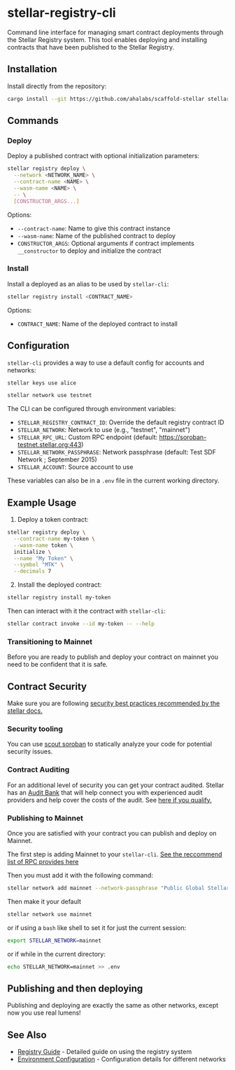 # stellar-registry-cli

Command line interface for managing smart contract deployments through the Stellar Registry system. This tool enables deploying and installing contracts that have been published to the Stellar Registry.

## Installation

Install directly from the repository:

```bash
cargo install --git https://github.com/ahalabs/scaffold-stellar stellar-registry-cli
```

## Commands

### Deploy

Deploy a published contract with optional initialization parameters:

```bash
stellar registry deploy \
  --network <NETWORK_NAME> \
  --contract-name <NAME> \
  --wasm-name <NAME> \
  -- \
  [CONSTRUCTOR_ARGS...]
```

Options:
- `--contract-name`: Name to give this contract instance
- `--wasm-name`: Name of the published contract to deploy
- `CONSTRUCTOR_ARGS`: Optional arguments if contract implements `__constructor` to deploy and initialize the contract

### Install

Install a deployed as an alias to be used by `stellar-cli`:

```bash
stellar registry install <CONTRACT_NAME>
```

Options:
- `CONTRACT_NAME`: Name of the deployed contract to install

## Configuration

`stellar-cli` provides a way to use a default config for accounts and networks:
```bash
stellar keys use alice
```

```bash
stellar network use testnet
```

The CLI can be configured through environment variables:

- `STELLAR_REGISTRY_CONTRACT_ID`: Override the default registry contract ID
- `STELLAR_NETWORK`: Network to use (e.g., "testnet", "mainnet")
- `STELLAR_RPC_URL`: Custom RPC endpoint (default: https://soroban-testnet.stellar.org:443)
- `STELLAR_NETWORK_PASSPHRASE`: Network passphrase (default: Test SDF Network ; September 2015)
- `STELLAR_ACCOUNT`: Source account to use

These variables can also be in a `.env` file in the current working directory.

## Example Usage

1. Deploy a token contract:
```bash
stellar registry deploy \
  --contract-name my-token \
  --wasm-name token \
  initialize \
  --name "My Token" \
  --symbol "MTK" \
  --decimals 7
```

2. Install the deployed contract:
```bash
stellar registry install my-token
```

Then can interact with it the contract with `stellar-cli`:
```bash
stellar contract invoke --id my-token -- --help
```

### Transitioning to Mainnet

Before you are ready to publish and deploy your contract on mainnet you need to be confident that it is safe.

## Contract Security

Make sure you are following [security best practices recommended by the stellar docs.](https://developers.stellar.org/docs/build/security-docs)

### Security tooling

You can use [scout soroban](https://github.com/CoinFabrik/scout-soroban) to statically analyze your code for potential security issues.

### Contract Auditing

For an additional level of security you can get your contract audited. Stellar has an [Audit Bank](https://stellar.org/blog/developers/soroban-security-audit-bank-raising-the-standard-for-smart-contract-security) that will help connect you with experienced audit providers and help cover the costs of the audit. See [here if you qualify.](https://stellarcommunityfund.gitbook.io/scf-handbook/supporting-programs/audit-bank/official-rules)


### Publishing to Mainnet

Once you are satisfied with your contract you can publish and deploy on Mainnet.

The first step is adding Mainnet to your `stellar-cli`. [See the reccommend list of RPC provides here]( https://developers.stellar.org/docs/data/rpc/rpc-providers)

Then you must add it with the following command:
```bash
stellar network add mainnet --network-passphrase "Public Global Stellar Network ; September 2015" --rpc-url <FROM_LIST>
```
Then make it your default
```bash
stellar network use mainnet
```
or if using a `bash` like shell to set it for just the current session:
```bash
export STELLAR_NETWORK=mainnet
```
or if while in the current directory:
```bash
echo STELLAR_NETWORK=mainnet >> .env
```

## Publishing and then deploying

Publishing and deploying are exactly the same as other networks, except now you use real lumens!

## See Also

- [Registry Guide](../../docs/registry.md) - Detailed guide on using the registry system
- [Environment Configuration](../../docs/environments.md) - Configuration details for different networks